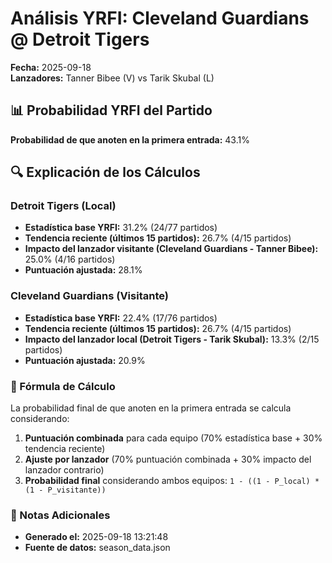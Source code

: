 # Análisis YRFI: Cleveland Guardians @ Detroit Tigers

**Fecha:** 2025-09-18  
**Lanzadores:** Tanner Bibee (V) vs Tarik Skubal (L)

## 📊 Probabilidad YRFI del Partido

**Probabilidad de que anoten en la primera entrada:** 43.1%

## 🔍 Explicación de los Cálculos

### Detroit Tigers (Local)
- **Estadística base YRFI:** 31.2% (24/77 partidos)
- **Tendencia reciente (últimos 15 partidos):** 26.7% (4/15 partidos)
- **Impacto del lanzador visitante (Cleveland Guardians - Tanner Bibee):** 25.0% (4/16 partidos)
- **Puntuación ajustada:** 28.1%

### Cleveland Guardians (Visitante)
- **Estadística base YRFI:** 22.4% (17/76 partidos)
- **Tendencia reciente (últimos 15 partidos):** 26.7% (4/15 partidos)
- **Impacto del lanzador local (Detroit Tigers - Tarik Skubal):** 13.3% (2/15 partidos)
- **Puntuación ajustada:** 20.9%

### 📝 Fórmula de Cálculo

La probabilidad final de que anoten en la primera entrada se calcula considerando:
1. **Puntuación combinada** para cada equipo (70% estadística base + 30% tendencia reciente)
2. **Ajuste por lanzador** (70% puntuación combinada + 30% impacto del lanzador contrario)
3. **Probabilidad final** considerando ambos equipos: `1 - ((1 - P_local) * (1 - P_visitante))`

### 📌 Notas Adicionales

- **Generado el:** 2025-09-18 13:21:48
- **Fuente de datos:** season_data.json
